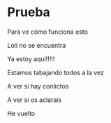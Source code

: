 ﻿# Prueba
Para ve cómo funciona esto


Loli no se encuentra

Ya estoy aqui!!!!!


Estamos tabajando todos a la vez

A ver si hay conlictos

A ver si os aclarais

He vuelto




